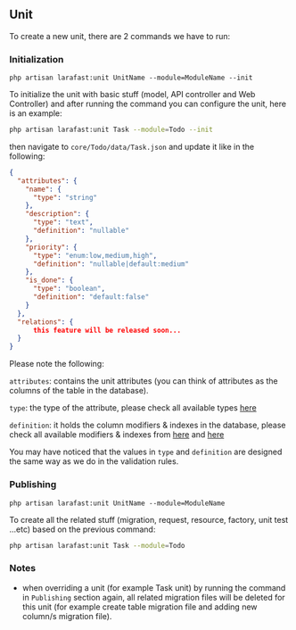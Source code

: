 ## Unit

To create a new unit, there are 2 commands we have to run:

### Initialization

`php artisan larafast:unit UnitName --module=ModuleName --init`

To initialize the unit with basic stuff (model, API controller and Web Controller) and after running the command you can configure the unit, here is an example:

```bash
php artisan larafast:unit Task --module=Todo --init
```

then navigate to `core/Todo/data/Task.json` and update it like in the following:

```json
{
  "attributes": {
    "name": {
      "type": "string"
    },
    "description": {
      "type": "text",
      "definition": "nullable"
    },
    "priority": {
      "type": "enum:low,medium,high",
      "definition": "nullable|default:medium"
    },
    "is_done": {
      "type": "boolean",
      "definition": "default:false"
    }
  },
  "relations": {
      this feature will be released soon...
  }
}
```

Please note the following:

`attributes`: contains the unit attributes (you can think of attributes as the columns of the table in the database).

`type`: the type of the attribute, please check all available types [here](https://laravel.com/docs/8.x/migrations#available-column-types)

`definition`: it holds the column modifiers & indexes in the database, please check all available modifiers & indexes from [here](https://laravel.com/docs/8.x/migrations#column-modifiers) and [here](https://laravel.com/docs/8.x/migrations#available-index-types)

You may have noticed that the values in `type` and `definition` are designed the same way as we do in the validation rules.

### Publishing

`php artisan larafast:unit UnitName --module=ModuleName`

To create all the related stuff (migration, request, resource, factory, unit test ...etc) based on the previous command:

```bash
php artisan larafast:unit Task --module=Todo
```

### Notes

* when overriding a unit (for example Task unit) by running the command in `Publishing` section again, all related migration files will be deleted for this unit (for example create table migration file and adding new column/s migration file).
